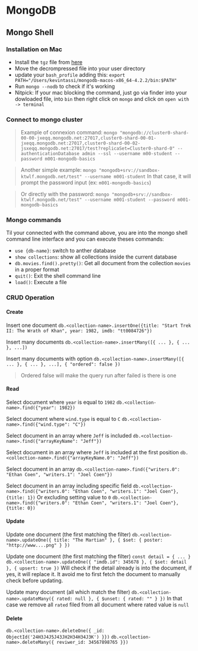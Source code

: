 # MongoDB

## Mongo Shell

### Installation on Mac

- Install the `tgz` file from [here](https://www.mongodb.com/download-center/community)
- Move the decrompressed file into your user directory
- update your `bash_profile` adding this: `export PATH="/Users/kevintassi/mongodb-macos-x86_64-4.2.2/bin:$PATH"`
- Run `mongo --nodb` to check if it's working
- Nitpick: If your mac blocking the command, just go via finder into your dowloaded file, into `bin` then right click on `mongo` and click on `open with -> terminal`

### Connect to mongo cluster

> Example of connexion command: `mongo "mongodb://cluster0-shard-00-00-jxeqq.mongodb.net:27017,cluster0-shard-00-01-jxeqq.mongodb.net:27017,cluster0-shard-00-02-jsxeqq.mongodb.net:27017/test?replicaSet=Cluster0-shard-0" --authenticationDatabase admin --ssl --username m00-student --password m001-mongodb-basics`

> Another simple example: `mongo "mongodb+srv://sandbox-ktwlf.mongodb.net/test" --username m001-student`
> In that case, it will prompt the password input (ex: `m001-mongodb-basics`)

> Or directly with the password: `mongo "mongodb+srv://sandbox-ktwlf.mongodb.net/test" --username m001-student --password m001-mongodb-basics`

### Mongo commands

Til your connected with the command above, you are into the mongo shell command line interface and you can execute theses commands:

- `use {db-name}`: switch to anther database
- `show collections`: show all collections inside the current database
- `db.movies.find().pretty()`: Get all document from the collection `movies` in a proper format
- `quit()`: Exit the shell command line
- `load()`: Execute a file

### CRUD Operation

#### Create

Insert one document
`db.<collection-name>.insertOne({title: "Start Trek II: The Wrath of Khan", year: 1982, imdb: "tt0084726"})`

Insert many documents
`db.<collection-name>.insertMany([{ ... }, { ... }, ...])`

Insert many documents with option
`db.<collection-name>.insertMany([{ ... }, { ... }, ...], { "ordered": false })`

> Ordered false will make the query run after failed is there is one

#### Read

Select document where `year` is equal to `1982`
`db.<collection-name>.find({"year": 1982})`

Select document where `wind.type` is equal to `C`
`db.<collection-name>.find({"wind.type": "C"})`

Select document in an array where `Jeff` is included
`db.<collection-name>.find({"arrayKeyName": "Jeff"})`

Select document in an array where `Jeff` is included at the first position
`db.<collection-name>.find({"arrayKeyName.0": "Jeff"})`

Select document in an array
`db.<collection-name>.find({"writers.0": "Ethan Coen", "writers.1": "Joel Coen"})`

Select document in an array including specific field
`db.<collection-name>.find({"writers.0": "Ethan Coen", "writers.1": "Joel Coen"}, {title: 1})`
Or excluding setting value to `0`
`db.<collection-name>.find({"writers.0": "Ethan Coen", "writers.1": "Joel Coen"}, {title: 0})`

#### Update

Update one document (the first matching the filter)
`db.<collection-name>.updateOne({ title: "The Martian" }, { $set: { poster: "http://www....png" } })`

Update one document (the first matching the filter)
`const detail = { ... }`
`db.<collection-name>.updateOne({ "imdb.id": 345678 }, { $set: detail }, { upsert: true })`
Will check if the detail already is into the document, if yes, it will replace it.
It avoid me to first fetch the document to manually check before updating.

Update many document (all which match the filter)
`db.<collection-name>.updateMany({ rated: null }, { $unset: { rated: "" } })`
In that case we remove all `rated` filed from all document where rated value is `null`

#### Delete

`db.<collection-name>.deleteOne({ _id: ObjectId('24H3J4J5J43JH2H34H34J3K') }})`
`db.<collection-name>.deleteMany({ reviwer_id: 34567898765 }})`
